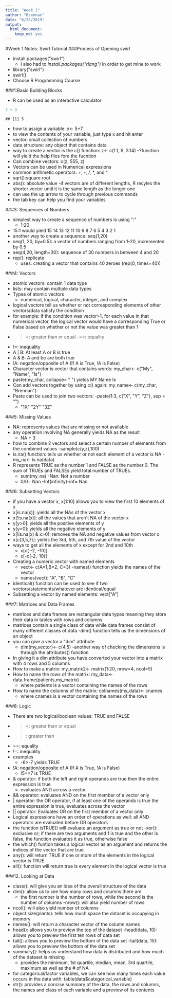 ```yaml
---
title: "Week_1"
author: "Brennan"
date: "6/25/2019"
output: 
  html_document: 
    keep_md: yes
---
```

#Week 1 Notes: Swirl Tutorial
###Process of Opening swirl
- install.packages("swirl")
  - I also had to _install.packages("rlang")_ in order to get mine to work
- library("swirl")
- swirl()
- Choose R Programming Course

###1:Basic Building Blocks 
- R can be used as an interactive calculator 

```r
2 + 3
```

```
## [1] 5
```
- how to assign a variable: x<- 5+7
- to view the contents of your variable, just type x and hit enter
- vector: small collection of numbers
- data structure: any object that contains data 
- way to create a vector is the c() function: z<- c(1.1, 9, 3.14)
-?function will yield the help files fore the fucntion
- Can combine vectors: c(z, 555, z)
- Vectors can be used in Numerical expressions
- common arithmetic operators: +, -, /, *, and ^
- sqrt():square root
- abs(): absolute value
-if vectors are of different lengths, R recyles the shorter vector until it is the same length as the longer one
- can use the up arrow to cycle through previous commands
- the tab key can help you find your variables

###3: Sequences of Numbers
- simplest way to create a sequence of numbers is using ":"
  - 1:20
- 15:1 would yield 15 14 13 12 11 10 9 8 7 6 5 4 3 2 1
- another way to create a sequence: seq(1,20)
- seq(1, 20, by=0.5): a vector of numbers ranging from 1-20, incremented by 0.5
- seq(4,20, length=30): sequence of 30 numbers in between 4 and 20
- rep(): replicate
  - uses: creating a vector that contains 40 zeroes (rep(0, times=40))

###4: Vectors
- atomic vectors: contain 1 data type
- lists: may contain multiple data types
- Types of atomic vectors
  - numerical, logical, character, integer, and complex
- logical vectors tell us whether or not corresponding elements of other vectors/data satisfy the condition
- for example: if the condition was vector>1, for each value in that numerical vector, the logical vector would have a corresponding True or False based on whether or not the value was greater than 1
- >=: greater than or equal
-==: equality
- !=: inequality 
- A | B: At least A or B is true
- A & B: A and be are both true
- !A: negation/opposite of A (If A is True, !A is False)
- Character vector is vector that contains words: my_char<- c("My", "Name", "Is")
- paste(my_char, collapse= " ") yields MY Name Is
- Can add vectors together by using c() again: my_name<- c(my_char, "Brennan")
- Paste can be used to join two vectors:
  -paste(1:3, c("X", "Y", "Z"), sep = "")
    - "1X" "2Y" "3Z"

###5: Missing Values
- NA: represents values that are missing or not available
- any operation involving NA generally yields NA as the result
  - NA + 3
- how to combine 2 vectors and select a certain number of elements from the combined values
  -sample(c(y,z),100)
- is.na() function: tells us whether or not each element of a vector is NA
  -my_na<- is.na(data)
- R represents TRUE as the number 1 and FALSE as the number 0. The sum of  TRUEs and FALSEs yield total number of TRUEs.
  - sum(my_na)
-Nan: Not a number
  - 0/0= Nan
  -Inf(infinity)-inf= Nan

###6: Subsetting Vectors
- if you have a vector x, x[1:10] allows you to view the first 10 elements of x
- x[is.na(x)]: yields all the NAs of the vector x
- x[!is.na(x)]: all the values that aren't NA of the vector x
- y[y>0]: yields all the positive elements of y
- y[y<0]: yields all the negative elements of y
- x[!is.na(x) & x>0]: removes the NA and negative values from vector x
- x[c(3,5,7)]: yields the 3rd, 5th, and 7th value of the vector
- ways to get all the elements of x except for 2nd and 10th
  - x[c( -2, -10)]
  - x[-c(-2,-10)]
- Creating a numeric vector with named elements
  - vect<- c(A=1,B=2, C=3)
-names() function yields the names of the vector
  - names(vect): "A", "B", "C"
- identical() function can be used to see if two vectors/statements/whatever are identical/equal
- Subsetting a vector by named elements: vect["A"]

###7: Matrices and Data Frames
- matrices and data frames are rectangular data types meaning they store their data in tables with rows and columns
- matrices contain a single class of data while data frames consist of many different classes of data
-dim() function tells us the dimensions of an object
- you can give a vector a "dim" attribute
  - dim(my_vector)<- c(4,5)
-another way of checking the dimensions is through the attributes() function
- In giving it a dim attribute you have converted your vector into a matrix with 4 rows and 5 columns
- How to make a matrix: my_matrix2<- matrix(1:20, nrow=4, ncol=5)
- How to name the rows of the matrix: my_data<- data.frame(patients,my_matrix)
  - where patients is a vector containing the names of the rows
- How to name the columns of the matrix: colnames(my_data)<- cnames
  - where cnames is a vector containing the names of the rows

###8: Logic
- There are two logical/boolean values: TRUE and FALSE
- >=: greater than or equal
- >: greater than
- ==: equality
- !=: inequality 
- examples
  - -6>-7 yields TRUE
- !A: negation/opposite of A (If A is True, !A is False)
  - !5==7 is TRUE
- & operator: if both the left and right operands are true then the entire expression is true
  - evaluates AND across a vector
- && operator: evaluates AND on the first member of a vector only
- | operator: the OR operator, if at least one of the operands is true the entire expression is true, evaluates across the vector
- || operator: Evaluates OR on the first member of a vector only
- Logical expressions have an order of operations as well: all AND operators are evaluated before OR operators
- the function isTRUE() will evaluate an argument as true or not
-xor(): exclusive or; if there are two arguments and 1 is true and the other is false, the function evaluates it as true, otherwise false
- the which() funtion takes a logical vector as an argument and returns the indices of the vector that are true 
- any(): will return TRUE if one or more of the elements in the logical vector is TRUE
- all(): function will return true is every element in the logical vector is true

###12. Looking at Data
- class(): will give you an idea of the overall structure of the data
- dim(): allow us to see how many rows and columns there are
  - the first number is the number of rows, while the second is the number of columns
-nrow(): will also yield number of rows
- ncol(): will also yield number of columns
- object.size(plants): tells how much space the dataset is occupying in memory
- names(): will return a character vector of the column names
- head(): allows you to preview the top of the dataset
  -head(data, 10): allows you to preview the first ten rows of data set
- tail(): allows you to preview the bottom of the data set
  -tail(data, 15): allows you to preview the bottom of the data set
- summary(): helps us understand how data is distributed and how much of the dataset is missing
  - provides the minimum, 1st quartile, median, mean, 3rd quartile, maximum as well as the  # of NA
- for categorical/factor variables, we can see how many times each value occurs in the data with:
  table(data$categorical_variable)
- str(): provides a concise summary of the data, the rows and columns, the names and class of each variable and a preview of its contents


